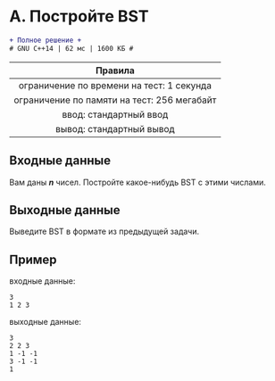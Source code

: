 # A. Постройте BST

```diff
+ Полное решение +
# GNU C++14 | 62 мс | 1600 КБ #
```

| Правила                                     	|
|:---------------------------------------------:|
| ограничение по времени на тест: 1 секунда     |
| ограничение по памяти на тест: 256 мегабайт   |
| ввод: стандартный ввод                        |
| вывод: стандартный вывод                      |

## Входные данные
Вам даны ***n*** чисел. Постройте какое-нибудь BST с этими числами.

## Выходные данные
Выведите BST в формате из предыдущей задачи.

## Пример
входные данные:
```
3
1 2 3
```
выходные данные:
```
3
2 2 3
1 -1 -1
3 -1 -1
1
```
